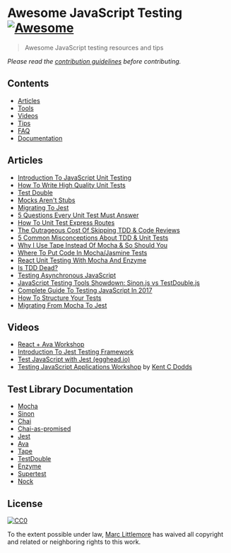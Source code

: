 # Awesome JavaScript Testing [![Awesome](https://cdn.rawgit.com/sindresorhus/awesome/d7305f38d29fed78fa85652e3a63e154dd8e8829/media/badge.svg)](https://github.com/sindresorhus/awesome)

> Awesome JavaScript testing resources and tips

*Please read the [contribution guidelines](contributing.md) before contributing.*

## Contents

- [Articles](#articles)
- [Tools](#tools)
- [Videos](#videos)
- [Tips](#tips)
- [FAQ](#faq)
- [Documentation](#documentation)

## Articles

- [Introduction To JavaScript Unit Testing](https://www.smashingmagazine.com/2012/06/introduction-to-javascript-unit-testing/)
- [How To Write High Quality Unit Tests](http://www.marclittlemore.com/how-to-write-high-quality-unit-tests/)
- [Test Double](https://www.martinfowler.com/bliki/TestDouble.html)
- [Mocks Aren't Stubs](https://martinfowler.com/articles/mocksArentStubs.html)
- [Migrating To Jest](https://medium.com/@kentcdodds/migrating-to-jest-881f75366e7e#.lgwnxihkn)
- [5 Questions Every Unit Test Must Answer](https://medium.com/javascript-scene/what-every-unit-test-needs-f6cd34d9836d#.22w7tm5rq)
- [How To Unit Test Express Routes](http://www.marclittlemore.com/how-to-unit-test-express-routes/)
- [The Outrageous Cost Of Skipping TDD & Code Reviews](https://medium.com/javascript-scene/the-outrageous-cost-of-skipping-tdd-code-reviews-57887064c412#.82dalpsq2)
- [5 Common Misconceptions About TDD & Unit Tests](https://medium.com/javascript-scene/5-common-misconceptions-about-tdd-unit-tests-863d5beb3ce9#.kewnnyeo1)
- [Why I Use Tape Instead Of Mocha & So Should You](https://medium.com/javascript-scene/why-i-use-tape-instead-of-mocha-so-should-you-6aa105d8eaf4#.uhlgy4nwu)
- [Where To Put Code In Mocha/Jasmine Tests](https://medium.com/@kentcdodds/where-to-put-code-in-mocha-jasmine-tests-24aade62fd7e#.o6ma53itg)
- [React Unit Testing With Mocha And Enzyme](https://medium.freecodecamp.com/react-unit-testing-with-mocha-and-enzyme-77d18b6875cb#.g5vbt63j6)
- [Is TDD Dead?](https://martinfowler.com/articles/is-tdd-dead/)
- [Testing Asynchronous JavaScript](https://martinfowler.com/articles/asyncJS.html)
- [JavaScript Testing Tools Showdown: Sinon.js vs TestDouble.js](https://gist.github.com/searls/646d68bfb284af3956a294b55f14bad9)
- [Complete Guide To Testing JavaScript In 2017](https://medium.com/powtoon-engineering/a-complete-guide-to-testing-javascript-in-2017-a217b4cd5a2a?imm_mid=0f12fb&cmp=em-web-na-na-newsltr_20170426)
- [How To Structure Your Tests](https://codeutopia.net/blog/2017/05/15/quick-javascript-testing-tip-how-to-structure-your-tests/)
- [Migrating From Mocha To Jest](https://ebaytech.berlin/into-the-great-unknown-migrating-from-mocha-to-jest-3baced083c7e)

## Videos

- [React + Ava Workshop](https://www.youtube.com/watch?v=UmDNx06472I&feature=youtu.be)
- [Introduction To Jest Testing Framework](https://www.youtube.com/watch?v=tvy0bSgwtTo)
- [Test JavaScript with Jest (egghead.io)](https://egghead.io/lessons/javascript-test-javascript-with-jest)
- [Testing JavaScript Applications Workshop](https://www.youtube.com/watch?v=DdqiXcYDv-8) by [Kent C Dodds](https://github.com/kentcdodds)

## Test Library Documentation

- [Mocha](https://mochajs.org/)
- [Sinon](http://sinonjs.org/docs/)
- [Chai](http://chaijs.com/api/)
- [Chai-as-promised](https://github.com/domenic/chai-as-promised)
- [Jest](https://facebook.github.io/jest/)
- [Ava](https://github.com/avajs/ava)
- [Tape](https://github.com/substack/tape)
- [TestDouble](https://github.com/testdouble/testdouble.js)
- [Enzyme](https://github.com/airbnb/enzyme/)
- [Supertest](https://github.com/visionmedia/supertest)
- [Nock](https://github.com/node-nock/nock)

## License

[![CC0](http://mirrors.creativecommons.org/presskit/buttons/88x31/svg/cc-zero.svg)](https://creativecommons.org/publicdomain/zero/1.0/)

To the extent possible under law, [Marc Littlemore](http://marclittlemore.com) has waived all copyright and related or neighboring rights to this work.
